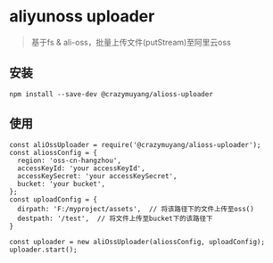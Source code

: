 # aliyunoss uploader
  > 基于fs & ali-oss，批量上传文件(putStream)至阿里云oss

## 安装
  ```
  npm install --save-dev @crazymuyang/alioss-uploader
  ```

## 使用
  ```
  const aliOssUploader = require('@crazymuyang/alioss-uploader');
  const aliossConfig = {
    region: 'oss-cn-hangzhou',
    accessKeyId: 'your accessKeyId',
    accessKeySecret: 'your accessKeySecret',
    bucket: 'your bucket',
  };
  const uploadConfig = {
    dirpath: 'F:/myproject/assets',  // 将该路径下的文件上传至oss()
    destpath: '/test',  // 将文件上传至bucket下的该路径下
  }

  const uploader = new aliOssUploader(aliossConfig, uploadConfig);
  uploader.start();
  ```
